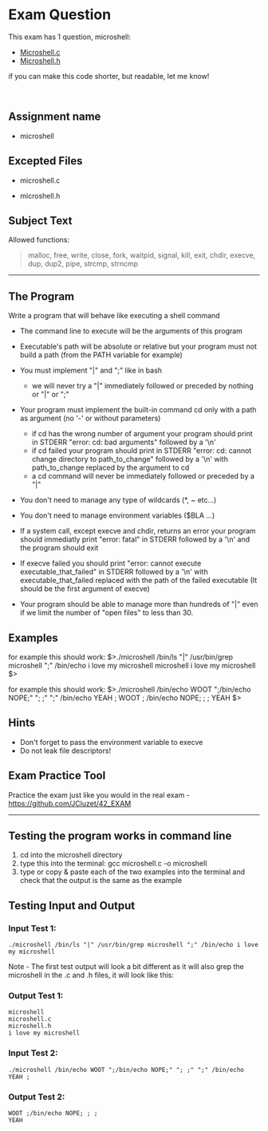 # Exam Question

This exam has 1 question, microshell:

- [Microshell.c](https://github.com/ms-laki/exam04/blob/main/microshell.c)
- [Microshell.h](https://github.com/ms-laki/exam04/blob/main/microshell.h)

if you can make this code shorter, but readable, let me know!

<br>

## Assignment name

- microshell

## Excepted Files

- microshell.c

- microshell.h

## Subject Text

Allowed functions: 

> malloc, free, write, close, fork, waitpid, signal, kill, exit, chdir, execve, dup, dup2, pipe, strcmp, strncmp

---------------------------------------------------------------------------
## The Program
Write a program that will behave like executing a shell command

- The command line to execute will be the arguments of this program

- Executable's path will be absolute or relative but your program must not build a path (from the PATH variable for example)

- You must implement "|" and ";" like in bash
	- we will never try a "|" immediately followed or preceded by nothing or "|" or ";"

- Your program must implement the built-in command cd only with a path as argument (no '-' or without parameters)
	- if cd has the wrong number of argument your program should print in STDERR "error: cd: bad arguments" followed by a '\n'
	- if cd failed your program should print in STDERR "error: cd: cannot change directory to path_to_change" followed by a '\n' with path_to_change replaced by the argument to cd
	- a cd command will never be immediately followed or preceded by a "|"

- You don't need to manage any type of wildcards (*, ~ etc...)

- You don't need to manage environment variables ($BLA ...)

- If a system call, except execve and chdir, returns an error your program should immediatly print "error: fatal" in STDERR followed by a '\n' and the program should exit

- If execve failed you should print "error: cannot execute executable_that_failed" in STDERR followed by a '\n' with executable_that_failed replaced with the path of the failed executable (It should be the first argument of execve)

- Your program should be able to manage more than hundreds of "|" even if we limit the number of "open files" to less than 30.

## Examples

for example this should work:
$>./microshell /bin/ls "|" /usr/bin/grep microshell ";" /bin/echo i love my microshell
microshell
i love my microshell
$>

for example this should work:
$>./microshell /bin/echo WOOT ";/bin/echo NOPE;" "; ;" ";" /bin/echo YEAH ;
WOOT ; /bin/echo NOPE; ; ; 
YEAH
$>

## Hints
- Don't forget to pass the environment variable to execve
- Do not leak file descriptors!

## Exam Practice Tool

Practice the exam just like you would in the real exam - https://github.com/JCluzet/42_EXAM

---------------------------------------------

## Testing the program works in command line
1) cd into the microshell directory
2) type this into the terminal: gcc microshell.c -o microshell
3) type or copy & paste each of the two examples into the terminal and check that the output is the same as the example 

## Testing Input and Output

### Input Test 1:
```
./microshell /bin/ls "|" /usr/bin/grep microshell ";" /bin/echo i love my microshell
```
Note - The first test output will look a bit different as it will also grep the microshell in the .c and .h files, it will look like this:

### Output Test 1:
```
microshell
microshell.c
microshell.h
i love my microshell
```

### Input Test 2:
```
./microshell /bin/echo WOOT ";/bin/echo NOPE;" "; ;" ";" /bin/echo YEAH ;
```

### Output Test 2:
```
WOOT ;/bin/echo NOPE; ; ;
YEAH
```
